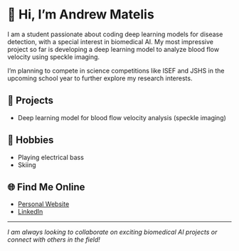 # 👋 Hi, I’m Andrew Matelis

I am a student passionate about coding deep learning models for disease detection, with a special interest in biomedical AI. My most impressive project so far is developing a deep learning model to analyze blood flow velocity using speckle imaging.

I’m planning to compete in science competitions like ISEF and JSHS in the upcoming school year to further explore my research interests.

## 🔬 Projects
- Deep learning model for blood flow velocity analysis (speckle imaging)

## 🎸 Hobbies
- Playing electrical bass
- Skiing

## 🌐 Find Me Online
- [Personal Website](https://andrew-matelis.carrd.co/)
- [LinkedIn](https://www.linkedin.com/in/andrew-matelis-b550a8358/)

---

*I am always looking to collaborate on exciting biomedical AI projects or connect with others in the field!*
